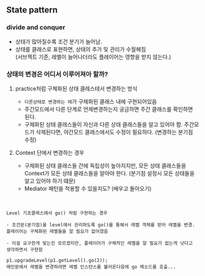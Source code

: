 ## State pattern
### divide and conquer  
- 상태가 많아질수록 조건 분기가 늘어남.
- 상태를 클래스로 표현하면, 상태의 추가 및 관리가 수월해짐  
(서브젝트 기준, 레벨이 늘어나더라도 플레이어는 영향을 받지 않는다.)

### 상태의 변경은 어디서 이루어져아 할까?
1. practice처럼 구체화된 상태 클레스테서 변경하는 방식  
	- `다른상태로 변경하는 때`가 구체화된 클래스 내에 구현되어있음
	- 주간모드에서 다른 단계로 언제변경하는지 궁금하면 주간 클래스를 확인하면 된다.
	- 구체화된 상태 클래스들이 자신과 다른 상태 클래스들을 알고 있어야 함. 주간모드가 삭제된다면, 야간모드 클래스에서도 수정이 필요하다. (변경하는 분기점 수정)  
	
2. Context 단에서 변경하는 경우  
	- 구체화된 상태 클래스들 간에 독립성이 높아지지만, 모든 상태 클래스들을 Context가 모든 상태 클래스들을 알아야 한다.
	(분기점 설정시 모든 상태들을 알고 있어야 하기 떄문)
	- Mediator 패턴을 적용할 수 있을지도? (배우고 돌아오기)  


<br>

```
Level 기초클래스에서 go() 처럼 구현하는 경우

- 조건문(분기점)을 level에서 관리하도록 go()를 통해서 레벨 객체를 받아 레벨을 변경. 플레이어는 구체화된 레벨들을 알 필요가 없어졌음

- 이걸 요구한게 맞는진 모르겠지만, 플레이어가 구체적인 레벨을 알 필요가 없는게 낫다고 생각하면서 구현함

p1.upgradeLevel(p1.getLevel().go(2));  
메인문에서 레벨을 변경하려면 레벨 인스턴스를 불러온다음에 go 메소드를 호출...
```